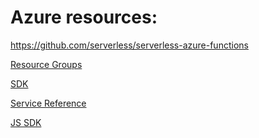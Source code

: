 Azure resources:
===============

https://github.com/serverless/serverless-azure-functions

[Resource Groups](https://channel9.msdn.com/Events/Build/2014/2-607)

[SDK](https://docs.microsoft.com/en-us/azure/#pivot=sdkstools)

[Service Reference](https://docs.microsoft.com/en-us/javascript/api/overview/azure/?view=azure-node-latest)

[JS SDK](https://docs.microsoft.com/en-us/azure/javascript/)
